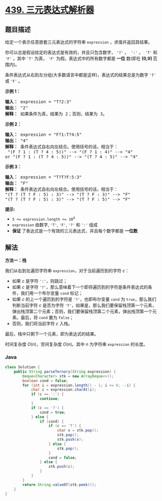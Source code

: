 # [439. 三元表达式解析器](https://leetcode.cn/problems/ternary-expression-parser)

## 题目描述

<p>给定一个表示任意嵌套三元表达式的字符串&nbsp;<code>expression</code>&nbsp;，求值并返回其结果。</p>

<p>你可以总是假设给定的表达式是有效的，并且只包含数字，&nbsp;<code>'?'</code>&nbsp;，&nbsp;&nbsp;<code>':'</code>&nbsp;，&nbsp;&nbsp;<code>'T'</code>&nbsp;和 <code>'F'</code> ，其中 <code>'T'</code> 为真， <code>'F'</code> 为假。表达式中的所有数字都是 <strong>一位</strong> 数(即在 <strong>[0,9] </strong>范围内)。</p>

<p>条件表达式从右到左分组(大多数语言中都是这样)，表达式的结果总是为数字 <code>'T'</code> 或 <code>'F'</code> 。</p>

<p><strong>示例 1：</strong></p>

<pre>
<strong>输入：</strong> expression = "T?2:3"
<strong>输出：</strong> "2"
<strong>解释：</strong> 如果条件为真，结果为 2；否则，结果为 3。
</pre>

<p><strong>示例 2：</strong></p>

<pre>
<strong>输入：</strong> expression = "F?1:T?4:5"
<strong>输出：</strong> "4"
<strong>解释：</strong> 条件表达式自右向左结合。使用括号的话，相当于：
 "(F ? 1 : (T ? 4 : 5))" --&gt; "(F ? 1 : 4)" --&gt; "4"
or "(F ? 1 : (T ? 4 : 5))" --&gt; "(T ? 4 : 5)" --&gt; "4"
</pre>

<p><strong>示例 3：</strong></p>

<pre>
<strong>输入：</strong> expression = "T?T?F:5:3"
<strong>输出：</strong> "F"
<strong>解释：</strong> 条件表达式自右向左结合。使用括号的话，相当于：
"(T ? (T ? F : 5) : 3)" --&gt; "(T ? F : 3)" --&gt; "F"
"(T ? (T ? F : 5) : 3)" --&gt; "(T ? F : 5)" --&gt; "F"</pre>

<p><strong>提示:</strong></p>

<ul>
	<li><code>5 &lt;= expression.length &lt;= 10<sup>4</sup></code></li>
	<li><code>expression</code>&nbsp;由数字,&nbsp;<code>'T'</code>,&nbsp;<code>'F'</code>,&nbsp;<code>'?'</code>&nbsp;和&nbsp;<code>':'</code>&nbsp;组成</li>
	<li><strong>保证&nbsp;</strong>了表达式是一个有效的三元表达式，并且每个数字都是 <strong>一位数</strong>&nbsp;</li>
</ul>

## 解法

**方法一：栈**

我们从右到左遍历字符串 `expression`，对于当前遍历到的字符 $c$：

-   如果 $c$ 是字符 `':'`，则跳过；
-   如果 $c$ 是字符 `'?'`，那么意味着下一个即将遍历到的字符是条件表达式的条件，我们用一个布尔变量 `cond` 标记；
-   如果 $c$ 的上一个遍历到的字符是 `'?'`，也即布尔变量 `cond` 为 `true`，那么我们判断当前字符 $c$ 是否为字符 `'T'`，如果是，那么我们要保留栈顶第一个元素，弹出栈顶第二个元素；否则，我们要保留栈顶第二个元素，弹出栈顶第一个元素。最后，将 `cond` 置为 `false`；
-   否则，我们将当前字符 $c$ 入栈。

最后，栈中只剩下一个元素，即为表达式的结果。

时间复杂度 $O(n)$，空间复杂度 $O(n)$。其中 $n$ 为字符串 `expression` 的长度。

### **Java**

```java
class Solution {
    public String parseTernary(String expression) {
        Deque<Character> stk = new ArrayDeque<>();
        boolean cond = false;
        for (int i = expression.length() - 1; i >= 0; --i) {
            char c = expression.charAt(i);
            if (c == ':') {
                continue;
            }
            if (c == '?') {
                cond = true;
            } else {
                if (cond) {
                    if (c == 'T') {
                        char x = stk.pop();
                        stk.pop();
                        stk.push(x);
                    } else {
                        stk.pop();
                    }
                    cond = false;
                } else {
                    stk.push(c);
                }
            }
        }
        return String.valueOf(stk.peek());
    }
}
```
